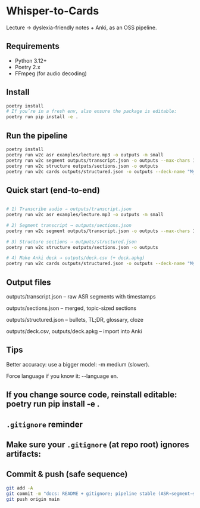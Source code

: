 # Whisper-to-Cards
Lecture → dyslexia-friendly notes + Anki, as an OSS pipeline.

## Requirements
- Python 3.12+
- Poetry 2.x
- FFmpeg (for audio decoding)

## Install
```bash
poetry install
# If you’re in a fresh env, also ensure the package is editable:
poetry run pip install -e .
```

## Run the pipeline
```bash
poetry install
poetry run w2c asr examples/lecture.mp3 -o outputs -m small
poetry run w2c segment outputs/transcript.json -o outputs --max-chars 1200
poetry run w2c structure outputs/sections.json -o outputs
poetry run w2c cards outputs/structured.json -o outputs --deck-name "My Lecture Deck"
```

## Quick start (end-to-end)

```bash

# 1) Transcribe audio → outputs/transcript.json
poetry run w2c asr examples/lecture.mp3 -o outputs -m small

# 2) Segment transcript → outputs/sections.json
poetry run w2c segment outputs/transcript.json -o outputs --max-chars 1200

# 3) Structure sections → outputs/structured.json
poetry run w2c structure outputs/sections.json -o outputs

# 4) Make Anki deck → outputs/deck.csv (+ deck.apkg)
poetry run w2c cards outputs/structured.json -o outputs --deck-name "My Lecture Deck"
```

## Output files
outputs/transcript.json – raw ASR segments with timestamps

outputs/sections.json – merged, topic-sized sections

outputs/structured.json – bullets, TL;DR, glossary, cloze

outputs/deck.csv, outputs/deck.apkg – import into Anki

## Tips

Better accuracy: use a bigger model: -m medium (slower).

Force language if you know it: --language en.

If you change source code, reinstall editable: poetry run pip install -e .
---

## `.gitignore` reminder
Make sure your `.gitignore` (at repo root) ignores artifacts:
---

## Commit & push (safe sequence)
```bash
git add -A
git commit -m "docs: README + gitignore; pipeline stable (ASR→segment→structure→Anki)"
git push origin main
```